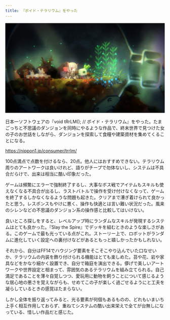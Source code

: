 ```yaml
---
title: 『ボイド・テラリウム』をやった
---
```


![](/images/2020-01-27-void-trrlm.jpg)

日本一ソフトウェアの『void tRrLM(); // ボイド・テラリウム』をやった。たまごっちと不思議のダンジョンを同時にやるような作品で、終末世界で見つけた女の子のお世話をしながら、ダンジョンを探索して食糧や建築資材を集めてくることになる。

https://nippon1.jp/consumer/trrlm/

100点満点で点数を付けるなら、20点。他人にはおすすめできない。テラリウム周りのアートワークは良いけれど、語りがチープで勿体ないし、システムは不具合だらけで、出来は相当に酷い印象だった。

ゲームは頻繁にエラーで強制終了するし、大事なボス戦でアイテムもスキルも使えなくなる不具合が出るし、ラストバトルで操作を受け付けなくなって、ゲームを終了するしかなくなるような問題も起きた。クリアまで漕ぎ着けられて良かったと思う。レスポンスもやけに悪く、操作も快適とは言い難い状況だった。風来のシレンなどの不思議のダンジョン系の操作感と比較してはいけない。

良いところ探しをすると、レベルアップ時にランダムなスキルが発現するシステムはとても良かった。『Slay the Spire』でデッキを組むときのような楽しさがある。このゲームで最も光っている点がこれ。ストーリー上で、ロボットがランダムに進化していく設定への裏付けなどがあるともっと嬉しかったかもしれない。

それから、自分はFF14でハウジング要素をそこそこやり込んでいた口なせいか、テラリウムの内装を飾り付けられる機能はとても楽しめた。苔や花、岩や家具などをかなり細かく設置でき、自分で箱庭を演出できる。儚げで美しいアートワークや世界設定と相まって、雰囲気のあるテラリウムを組み立てられる。自己満足であることを薄々自覚しつつ、愛玩用に動物を飼うことについて感じるような居心地の悪さを覚えながらも、せめてこの子が楽しく過ごせるようにと工夫を凝らしているときの感覚はたまらない。

しかし全体を振り返ってみると、光る要素が何個もあるものの、どれもいまいち上手く相互作用しておらず、重ねてシステムの酷い出来栄えで全てが台無しになっている、惜しい作品だと感じた。
